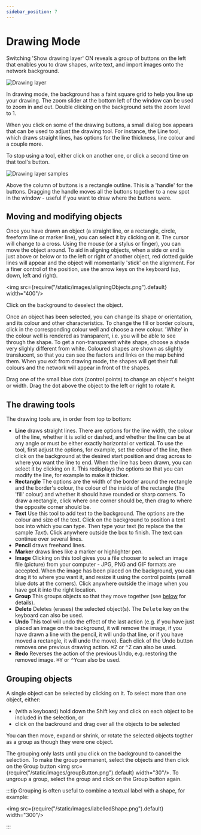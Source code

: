 ```yaml
---
sidebar_position: 7
---
```

# Drawing Mode

Switching 'Show drawing layer' ON reveals a group of buttons on the left that enables you to draw shapes, write text, and import images onto the network background.  

![Drawing layer](/images/drawingLayer.png)

In drawing mode, the background has a faint square grid to help you line up your drawing.  The zoom slider at the bottom left of the window can be used to zoom in and out.  Double clicking on the background sets the zoom level to 1.

When you click on some of the drawing buttons, a small dialog box appears that can be used to adjust the drawing tool. For instance, the Line tool, which draws straight lines, has options for the line thickness, line colour and a couple more.

To stop using a tool, either click on another one, or click a second time on that tool's button.

![Drawing layer samples](/images/drawingLayerSamples.png)

Above the column of buttons is a rectangle outline.  This is a 'handle' for the buttons.  Dragging the handle moves all the buttons together to a new spot in the window - useful if you want to draw where the buttons were.

## Moving and modifying objects

Once you have drawn an object (a straight line, or a rectangle, circle, freeform line or marker line), you can select it by clicking on it. The cursor will change to a cross.  Using the mouse (or a stylus or finger), you can  move the object around. To aid in aligning objects, when a side or end is just above or below or to the left or right of another object, red dotted guide lines will appear and the object will momentarily 'stick' on the alignment.  For a finer control of the position, use the arrow keys on the keyboard (up, down, left and right).

<img src={require("/static/images/aligningObjects.png").default} width="400"/>

Click on the background to deselect the object.  

Once an object has been selected, you can change its shape or orientation, and its colour and other characteristics. To change the fill or border colours, click in the corresponding colour well and choose a new colour.  'White' in the colour well is rendered as transparent, i.e. you will be able to see through the shape.  To get a non-transparent white shape, choose a shade very slighly different from white.  Coloured shapes are shown as slightly translucent, so that you can see the factors and links on the map behind them.  When you exit from drawing mode, the shapes will get their full colours and the network will appear in front of the shapes.

Drag one of the small blue dots (control points) to change an object's height or width.  Drag the dot above the object to the left or right to rotate it.

## The drawing tools

The drawing tools are, in order from top to bottom:

* **Line** draws straight lines.  There are options for the line width, the colour of the line, whether it is solid or dashed, and whether the line can be at any angle or must be either exactly horizontal or vertical.  To use the tool, first adjust the options, for example, set the colour of the line, then click on the background at the desired start position and drag across to where you want the line to end.  When the line has been drawn, you can select it by clicking on it.  This redisplays the options so that you can modify the line, for example to make it thicker.
* **Rectangle** The options are the width of the border around the rectangle and the border's colour, the colour of the inside of the rectangle (the 'fill' colour) and whether it should have rounded or sharp corners.  To draw a rectangle, click where one corner should be, then drag to where the opposite corner should be.
* **Text**  Use this tool to add text to the background. The options are the colour and size of the text.  Click on the background to position a text box into which you can type.  Then type your text (to replace the the sample *Text*). Click anywhere outside the box to finish.  The text can continue over several lines.
* **Pencil** draws freehand lines.
* **Marker** draws lines like a marker or highlighter pen.
* **Image** Clicking on this tool gives you a file chooser to select an image file (picture) from your computer - JPG, PNG and GIF formats are accepted. When the image has been placed on the background, you can drag it to where you want it, and resize it using the control points (small blue dots at the corners).  Click anywhere outside the image when you have got it into the right location.
* **Group** This groups objects so that they move together (see [below](#grouping-objects) for details).
* **Delete** Deletes (erases) the selected object(s). The <kbd>Delete</kbd> key on the keyboard can also be used.
* **Undo** This tool will undo the effect of the last action (e.g. if you have just placed an image on the background, it will remove the image,  if you have drawn a line with the pencil, it will undo that line, or if you have moved a rectangle, it will undo the move).  Each click of the Undo button removes one previous drawing action. <kbd>⌘</kbd><kbd>Z</kbd> or <kbd>⌃</kbd><kbd>Z</kbd> can also be used.
* **Redo** Reverses the action of the previous Undo, e.g. restoring the removed image. <kbd>⌘</kbd><kbd>Y</kbd> or <kbd>⌃</kbd><kbd>Y</kbd>can also be used.

## Grouping objects

A single object can be selected by clicking on it.  To select more than one object, either:

* (with a keyboard) hold down the Shift key and click on each object to be included in the selection, or
* click on the backround and drag over all the objects to be selected

You can then move, expand or shrink, or rotate the selected  objects togther as a group as though they were one object.

The grouping only lasts until you click on the background to cancel the selection. To make the group permanent, select the objects and then click on the Group button <img src={require("/static/images/groupButton.png").default} width="30"/>. To ungroup a group, select the group and click on the Group button again.

:::tip
Grouping is often useful to combine a textual label with a shape, for example:

<img src={require("/static/images/labelledShape.png").default} width="300"/>

:::
